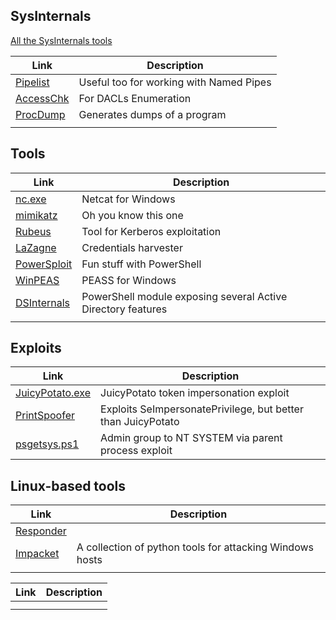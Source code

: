 ## SysInternals
[All the SysInternals tools](https://learn.microsoft.com/en-us/sysinternals/downloads/)

|Link | Description |
|---|---|
|[Pipelist](https://docs.microsoft.com/en-us/sysinternals/downloads/pipelist) | Useful too for working with Named Pipes |
|[AccessChk](https://docs.microsoft.com/en-us/sysinternals/downloads/accesschk) | For DACLs Enumeration 
|[ProcDump](https://docs.microsoft.com/en-us/sysinternals/downloads/procdump)|Generates dumps of a program 
|[]()||


## Tools
|Link | Description |
|---|---|
|[nc.exe](https://github.com/int0x33/nc.exe/) | Netcat for Windows |
|[mimikatz](https://github.com/ParrotSec/mimikatz) | Oh you know this one  |
|[Rubeus](https://github.com/GhostPack/Rubeus)| Tool for Kerberos exploitation |
|[LaZagne](https://github.com/AlessandroZ/LaZagne)| Credentials harvester|
|[PowerSploit](https://github.com/PowerShellMafia/PowerSploit/tree/master)| Fun stuff with PowerShell|
|[WinPEAS](https://github.com/carlospolop/PEASS-ng/tree/master/winPEAS)| PEASS for Windows|
|[DSInternals](https://github.com/MichaelGrafnetter/DSInternals/tree/master)|PowerShell module exposing several Active Directory features|
|[]()||


## Exploits
|Link | Description |
|---|---|
| [JuicyPotato.exe](https://github.com/ohpe/juicy-potato) | JuicyPotato token impersonation exploit
| [PrintSpoofer](https://github.com/itm4n/PrintSpoofer) | Exploits SeImpersonatePrivilege, but better than JuicyPotato 
| [psgetsys.ps1](https://github.com/decoder-it/psgetsystem) | Admin group to NT SYSTEM via parent process exploit

## Linux-based  tools 
|Link | Description |
|---|---|
|[Responder]()||
|[Impacket](https://github.com/fortra/impacket)|A collection of python tools for attacking Windows hosts |
|[]()||

|Link | Description |
|---|---|
|[]()||
|[]()||
